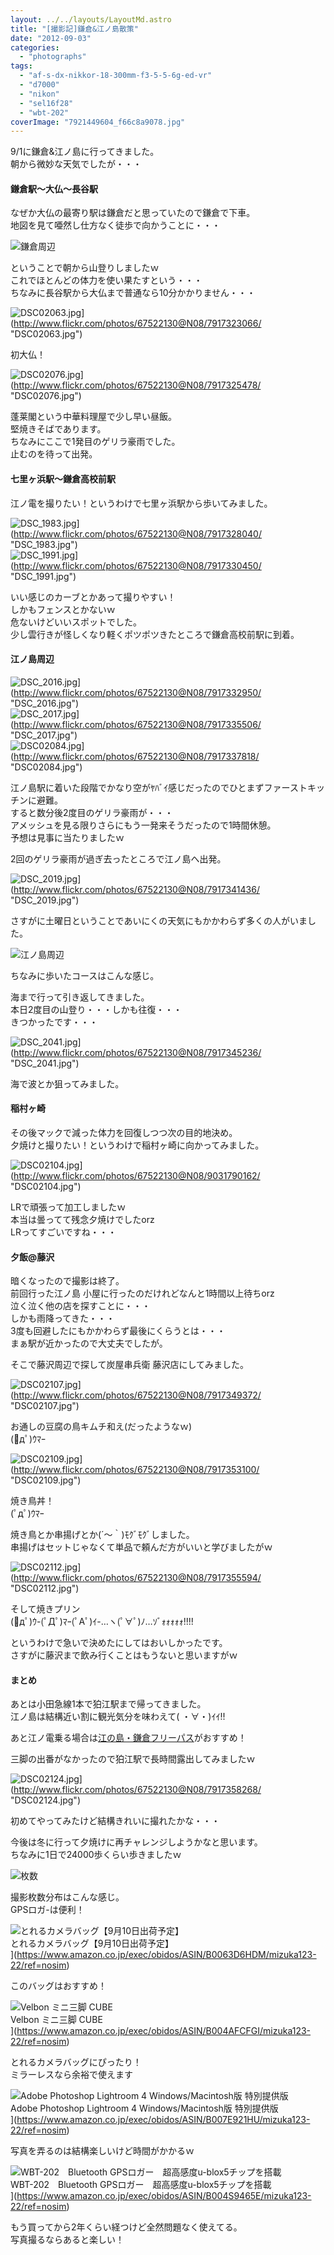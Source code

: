 ```yaml
---
layout: ../../layouts/LayoutMd.astro
title: "[撮影記]鎌倉&江ノ島散策"
date: "2012-09-03"
categories: 
  - "photographs"
tags: 
  - "af-s-dx-nikkor-18-300mm-f3-5-5-6g-ed-vr"
  - "d7000"
  - "nikon"
  - "sel16f28"
  - "wbt-202"
coverImage: "7921449604_f66c8a9078.jpg"
---
```


9/1に鎌倉&江ノ島に行ってきました。  
朝から微妙な天気でしたが・・・

#### 鎌倉駅～大仏～長谷駅

なぜか大仏の最寄り駅は鎌倉だと思っていたので鎌倉で下車。  
地図を見て唖然し仕方なく徒歩で向かうことに・・・

![鎌倉周辺](/archive/images/thumb.png "鎌倉周辺")


ということで朝から山登りしましたｗ  
これでほとんどの体力を使い果たすという・・・  
ちなみに長谷駅から大仏まで普通なら10分かかりません・・・

![DSC02063.jpg](/archive/images/7917323066_dbbc5431a5.jpg)](http://www.flickr.com/photos/67522130@N08/7917323066/ "DSC02063.jpg")

初大仏！

![DSC02076.jpg](/archive/images/7917325478_15a4fc1f37.jpg)](http://www.flickr.com/photos/67522130@N08/7917325478/ "DSC02076.jpg")

蓬莱閣という中華料理屋で少し早い昼飯。  
堅焼きそばであります。  
ちなみにここで1発目のゲリラ豪雨でした。  
止むのを待って出発。

#### 七里ヶ浜駅～鎌倉高校前駅

江ノ電を撮りたい！というわけで七里ヶ浜駅から歩いてみました。

![DSC_1983.jpg](/archive/images/7917328040_78e7057e51.jpg)](http://www.flickr.com/photos/67522130@N08/7917328040/ "DSC_1983.jpg")  
![DSC_1991.jpg](/archive/images/7917330450_1796f4c742.jpg)](http://www.flickr.com/photos/67522130@N08/7917330450/ "DSC_1991.jpg")

いい感じのカーブとかあって撮りやすい！  
しかもフェンスとかないｗ  
危ないけどいいスポットでした。  
少し雲行きが怪しくなり軽くポツポツきたところで鎌倉高校前駅に到着。

#### 江ノ島周辺

![DSC_2016.jpg](/archive/images/7917332950_1308c2dede.jpg)](http://www.flickr.com/photos/67522130@N08/7917332950/ "DSC_2016.jpg")  
![DSC_2017.jpg](/archive/images/7917335506_a910ae530b.jpg)](http://www.flickr.com/photos/67522130@N08/7917335506/ "DSC_2017.jpg")  
![DSC02084.jpg](/archive/images/7917337818_6c2b65920a.jpg)](http://www.flickr.com/photos/67522130@N08/7917337818/ "DSC02084.jpg")

江ノ島駅に着いた段階でかなり空がﾔﾊﾞｲ感じだったのでひとまずファーストキッチンに避難。  
すると数分後2度目のゲリラ豪雨が・・・  
アメッシュを見る限りさらにもう一発来そうだったので1時間休憩。  
予想は見事に当たりましたｗ

2回のゲリラ豪雨が過ぎ去ったところで江ノ島へ出発。

![DSC_2019.jpg](/archive/images/7917341436_b23f5e5faf.jpg)](http://www.flickr.com/photos/67522130@N08/7917341436/ "DSC_2019.jpg")

さすがに土曜日ということであいにくの天気にもかかわらず多くの人がいました。

![江ノ島周辺](/archive/images/thumb1.png "江ノ島周辺")


ちなみに歩いたコースはこんな感じ。

海まで行って引き返してきました。  
本日2度目の山登り・・・しかも往復・・・  
きつかったです・・・

![DSC_2041.jpg](/archive/images/7917345236_ba2e1a3957.jpg)](http://www.flickr.com/photos/67522130@N08/7917345236/ "DSC_2041.jpg")

海で波とか狙ってみました。

#### 稲村ヶ崎

その後マックで減った体力を回復しつつ次の目的地決め。  
夕焼けと撮りたい！というわけで稲村ヶ崎に向かってみました。

![DSC02104.jpg](/archive/images/9031790162_582e1bd00e.jpg)](http://www.flickr.com/photos/67522130@N08/9031790162/ "DSC02104.jpg")

LRで頑張って加工しましたｗ  
本当は曇ってて残念夕焼けでしたorz  
LRってすごいですね・・・

#### 夕飯@藤沢

暗くなったので撮影は終了。  
前回行った江ノ島 小屋に行ったのだけれどなんと1時間以上待ちorz  
泣く泣く他の店を探すことに・・・  
しかも雨降ってきた・・・  
3度も回避したにもかかわらず最後にくらうとは・・・  
まぁ駅が近かったので大丈夫でしたが。

そこで藤沢周辺で探して炭屋串兵衛 藤沢店にしてみました。

![DSC02107.jpg](/archive/images/7917349372_4bee11d3d7.jpg)](http://www.flickr.com/photos/67522130@N08/7917349372/ "DSC02107.jpg")

お通しの豆腐の鳥キムチ和え(だったようなｗ)  
(ﾟдﾟ)ｳﾏｰ

![DSC02109.jpg](/archive/images/7917353100_d30c6719bf.jpg)](http://www.flickr.com/photos/67522130@N08/7917353100/ "DSC02109.jpg")

焼き鳥丼！  
(ﾟдﾟ)ｳﾏｰ

焼き鳥とか串揚げとか(´～｀)ﾓｸﾞﾓｸﾞしました。  
串揚げはセットじゃなくて単品で頼んだ方がいいと学びましたがｗ

![DSC02112.jpg](/archive/images/7917355594_272b4fc715.jpg)](http://www.flickr.com/photos/67522130@N08/7917355594/ "DSC02112.jpg")

そして焼きプリン  
(ﾟдﾟ)ｳ-(ﾟДﾟ)ﾏｰ(ﾟAﾟ)ｲ-…ヽ(ﾟ∀ﾟ)ﾉ…ｿﾞｫｫｫｫｫ!!!!

というわけで急いで決めたにしてはおいしかったです。  
さすがに藤沢まで飲み行くことはもうないと思いますがｗ

#### まとめ

あとは小田急線1本で狛江駅まで帰ってきました。  
江ノ島は結構近い割に観光気分を味わえて( ・∀・)ｲｲ!!

あと江ノ電乗る場合は[江の島・鎌倉フリーパス](http://www.odakyu.jp/train/couponpass/enoshima/)がおすすめ！

三脚の出番がなかったので狛江駅で長時間露出してみましたｗ

![DSC02124.jpg](/archive/images/7917358268_4fca0c2e3e.jpg)](http://www.flickr.com/photos/67522130@N08/7917358268/ "DSC02124.jpg")

初めてやってみたけど結構きれいに撮れたかな・・・

今後は冬に行って夕焼けに再チャレンジしようかなと思います。  
ちなみに1日で24000歩くらい歩きましたｗ

![枚数](/archive/images/thumb2.png "枚数")


撮影枚数分布はこんな感じ。  
GPSロガ-は便利！

![とれるカメラバッグ【9月10日出荷予定】](/archive/images/417vp4RSUCL._SL160_.jpg)  
とれるカメラバッグ【9月10日出荷予定】  
](https://www.amazon.co.jp/exec/obidos/ASIN/B0063D6HDM/mizuka123-22/ref=nosim)

このバッグはおすすめ！

![Velbon ミニ三脚 CUBE](/archive/images/41AlUOyDNOL._SL160_.jpg)  
Velbon ミニ三脚 CUBE  
](https://www.amazon.co.jp/exec/obidos/ASIN/B004AFCFGI/mizuka123-22/ref=nosim)

とれるカメラバッグにぴったり！  
ミラーレスなら余裕で使えます

![Adobe Photoshop Lightroom 4 Windows/Macintosh版 特別提供版](/archive/images/51QMvYSTH7L._SL160_.jpg)  
Adobe Photoshop Lightroom 4 Windows/Macintosh版 特別提供版  
](https://www.amazon.co.jp/exec/obidos/ASIN/B007E921HU/mizuka123-22/ref=nosim)

写真を弄るのは結構楽しいけど時間がかかるｗ

![WBT-202　Bluetooth GPSロガー　超高感度u-blox5チップを搭載](/archive/images/21T1VcCWuUL._SL160_.jpg)  
WBT-202　Bluetooth GPSロガー　超高感度u-blox5チップを搭載  
](https://www.amazon.co.jp/exec/obidos/ASIN/B004S9465E/mizuka123-22/ref=nosim)

もう買ってから2年くらい経つけど全然問題なく使えてる。  
写真撮るならあると楽しい！
